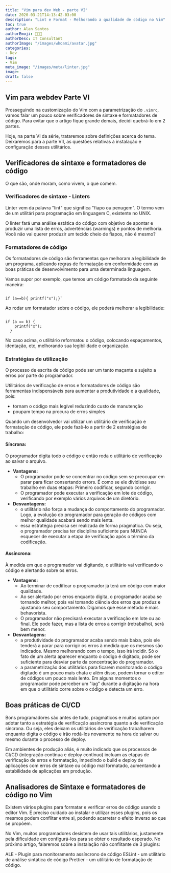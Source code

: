 ```yaml
---
title: "Vim para dev Web - parte VI"
date: 2020-03-21T14:13:42-03:00
description: "Lint e Format - Melhorando a qualidade de código no Vim"
toc: true
author: Alan Santos
authorEmoji: 👨🏻‍💻
authorDesc: IT Consultant
authorImage: "/images/whoami/avatar.jpg"
categories:
- Dev
tags:
- Vim
meta_image: "/images/meta/linter.jpg"
image:
draft: false
---
```


## Vim para webdev Parte VI

Prosseguindo na customização do Vim com a parametrização do `.vimrc`, vamos falar um pouco sobre verificadores de sintaxe e formatadores de código. Para evitar que o artigo fique grande demais, decidi quebrá-lo em 2 partes.

Hoje, na parte VI da série, trataremos sobre definições acerca do tema. Deixaremos para a parte VII, as questões relativas à instalação e configuração desses utilitários.

## Verificadores de sintaxe e formatadores de código

 O que são, onde moram, como vivem, o que comem.

### Verificadores de sintaxe - Linters

Linter vem da palavra "lint" que significa "fiapo ou penugem". O termo vem de um utilitári para programação em linguagem C, existente no UNIX.

O linter fará uma análise estática do código com objetivo de apontar e produzir uma lista de erros, advertências (warnings) e pontos de melhoria. Você não vai querer produzir um tecido cheio de fiapos, não é mesmo?

### Formatadores de código
Os formatadores de código são ferramentas que melhoram a legibilidade de um programa, aplicando regras de formatação em conformidade com as boas práticas de desenvolvimento para uma determinada linguagem.

Vamos supor por exemplo,  que temos um código formatado da seguinte maneira:
```

if (a==b){ printf("x");}`

```
Ao rodar um formatador sobre o código, ele poderá melhorar a legibilidade:
```

if (a == b) {
    printf("x");
  }

```
No caso acima, o utilitário reformatou o código, colocando espaçamentos, identação, etc, melhorando sua legibilidade e organização.

### Estratégias de utilização

O processo de escrita de código pode ser um tanto maçante e sujeito a erros por parte do programador.

Utilitários de verificação de erros e formatadores de código são ferramentas indispensáveis para aumentar a produtividade e a qualidade, pois:
* tornam o código mais legível reduzindo custo de manutenção
* poupam tempo na procura de erros simples

Quando um desenvolvedor vai utilizar um utilitário de verificação e formatação de código, ele pode fazê-lo a partir de 2 estratégias de trabalho:

#### Síncrona:

O programador digita todo o código e então roda o utilitário de verificação ao salvar o arquivo.
* **Vantagens:**
  * O programador pode se concentrar no código sem se preocupar em parar para ficar consertando errors. É como se ele dividisse seu trabalho em duas etapas: Primeiro codificar, segundo corrigir.
  * O programador pode executar a verificação em lote de código, verificando por exemplo vários arquivos de um diretório.
* **Desvantagens:**
  * o utilitário não força a mudança do comportamento do programador. Logo, a evolução do programador para geração de códigos com melhor qualidade acabará sendo mais lenta.
  * essa estratégia precisa ser realizada de forma pragmática. Ou seja, o programador precisa ter disciplina suficiente para NUNCA esquecer de executar a etapa de verificação após o término da codificação.


#### Assíncrona:

À medida em que o programador vai digitando, o utilitário vai verificando o código e alertando sobre os erros.

* **Vantagens:**
  * Ao terminar de codificar o programador já terá um código com maior qualidade.
  * Ao ser alertado por erros enquanto digita, o programador acaba se tornando melhor, pois vai tomando ciência dos erros que produz e ajustando seu comportamento. Digamos que esse método é mais behavorista.
  * O programador não precisará executar a verificação em lote ou ao final. Ele pode fazer, mas a lista de erros a corrigir (retrabalho), será bem menor.
* **Desvantagens:**
  * a produtividade do programador acaba sendo mais baixa, pois ele tenderá a parar para corrigir os erros à medida que os mesmos são indicados. Mesmo melhorando com o tempo, isso irá incidir. Só o fato de um alerta aparecer enquanto o código é digitado, pode ser suficiente para desviar parte da concentração do programador.
  * a parametrização dos utilitários para ficarem monitorando o código digitado é um pouco mais chata e além disso, podem tornar o editor de códigos um pouco mais lento. Em alguns momentos o programador pode perceber um "lag" durante a digitação na hora em que o utilitário corre sobre o código e detecta um erro.

## Boas práticas de CI/CD

Bons programadores são antes de tudo, pragmáticos e muitos optam por adotar tanto a estratégia de verificação assíncrona quanto a de verificação síncrona. Ou seja, eles deixam os utilitários de verificação trabalharem enquanto digita o código e irão rodá-los novamente na hora de salvar ou mesmo durante o processo de deploy.

Em ambientes de produção aliás, é muito indicado que os processos de CI/CD (integração contínua e deploy contínuo) incluam as etapas de verificação de erros e formatação, impedindo o build e deploy de aplicações com erros de sintaxe ou código mal formatado, aumentando a estabilidade de aplicações em produção.

## Analisadores de Sintaxe e formatadores de código no Vim

Existem vários plugins para formatar e verificar erros de código usando o editor Vim. É preciso cuidado ao instalar e utilizar esses plugins, pois os mesmos podem conflitar entre si, podendo acarretar o efeito inverso ao que se propõem.

No Vim, muitos programadores desistem de usar tais utilitários, justamente pela dificuldade em configurá-los para se obter o resultado esperado. No próximo artigo, falaremos sobre a instalação não conflitante de 3 plugins:

ALE - Plugin para monitoramento assíncrono de código
ESLint - um utilitário de análise sintática de código
Prettier - um utilitário de formatação de código.
